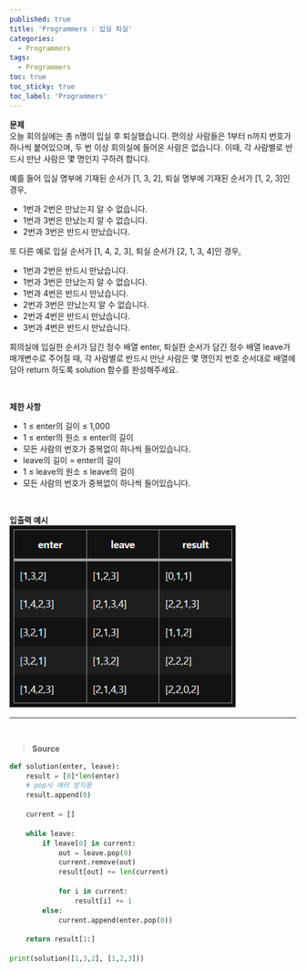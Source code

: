 ```yaml
---
published: true
title: 'Programmers : 입실 퇴실'
categories:
  - Programmers
tags:
  - Programmers
toc: true
toc_sticky: true
toc_label: 'Programmers'
---
```


**문제**  
오늘 회의실에는 총 n명이 입실 후 퇴실했습니다. 편의상 사람들은 1부터 n까지 번호가 하나씩 붙어있으며, 두 번 이상 회의실에 들어온 사람은 없습니다. 이때, 각 사람별로 반드시 만난 사람은 몇 명인지 구하려 합니다.

예를 들어 입실 명부에 기재된 순서가 [1, 3, 2], 퇴실 명부에 기재된 순서가 [1, 2, 3]인 경우,

- 1번과 2번은 만났는지 알 수 없습니다.
- 1번과 3번은 만났는지 알 수 없습니다.
- 2번과 3번은 반드시 만났습니다.

또 다른 예로 입실 순서가 [1, 4, 2, 3], 퇴실 순서가 [2, 1, 3, 4]인 경우,

- 1번과 2번은 반드시 만났습니다.
- 1번과 3번은 만났는지 알 수 없습니다.
- 1번과 4번은 반드시 만났습니다.
- 2번과 3번은 만났는지 알 수 없습니다.
- 2번과 4번은 반드시 만났습니다.
- 3번과 4번은 반드시 만났습니다.

회의실에 입실한 순서가 담긴 정수 배열 enter, 퇴실한 순서가 담긴 정수 배열 leave가 매개변수로 주어질 때, 각 사람별로 반드시 만난 사람은 몇 명인지 번호 순서대로 배열에 담아 return 하도록 solution 함수를 완성해주세요.
  
<br>

**제한 사항**  
- 1 ≤ enter의 길이 ≤ 1,000
- 1 ≤ enter의 원소 ≤ enter의 길이
- 모든 사람의 번호가 중복없이 하나씩 들어있습니다.
- leave의 길이 = enter의 길이
- 1 ≤ leave의 원소 ≤ leave의 길이
- 모든 사람의 번호가 중복없이 하나씩 들어있습니다.
<br>

**입출력 예시**  
![image](https://github.com/222SeungHyun/222SeungHyun.github.io/blob/master/_images/%EC%9E%85%EC%8B%A4%20%ED%87%B4%EC%8B%A4.png?raw=true)
<br>

---

<br>

> **Source**

```python
def solution(enter, leave):
    result = [0]*len(enter)
    # pop시 에러 방지용
    result.append(0)
    
    current = []
    
    while leave:
        if leave[0] in current:
            out = leave.pop(0)
            current.remove(out)
            result[out] += len(current)
            
            for i in current:
                result[i] += 1
        else:
            current.append(enter.pop(0))
    
    return result[1:]

print(solution([1,3,2], [1,2,3]))
```
